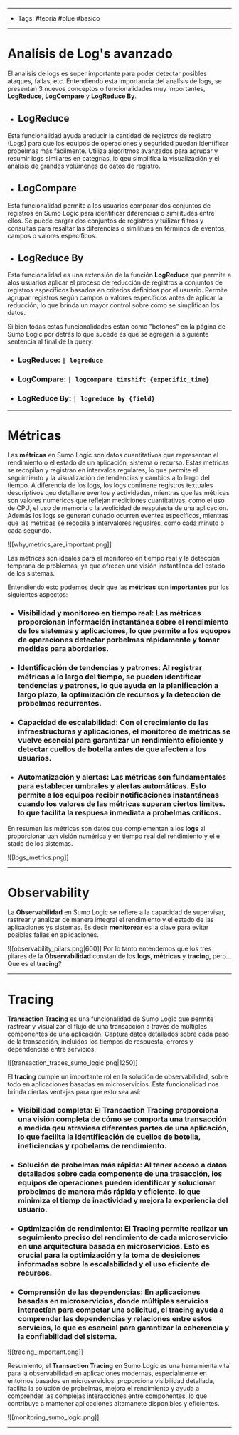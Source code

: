 ---------------------------
- Tags: #teoria #blue #basico
- -------
# Analísis de Log's avanzado
El analísis de logs es super importante para poder detectar posibles ataques, fallas, etc. Entendiendo esta importancia del analísis de logs, se presentan 3 nuevos conceptos o funcionalidades muy importantes, **LogReduce**, **LogCompare** y **LogReduce By**.

- ## LogReduce
Esta funcionalidad ayuda areducir la cantidad de registros de registro (Logs) para que los equipos de operaciones y seguridad puedan identificar probelmas más fácilmente. Utiliza algoritmos avanzados para agrupar y resumir logs similares en categrías, lo qeu simplifica la visualización y el análisis de grandes volúmenes de datos de registro.

- ## LogCompare
Esta funcionalidad permite a los usuarios comparar dos conjuntos de registros en Sumo Logic para identificar diferencias o similitudes entre ellos. Se puede cargar dos conjuntos de registros y tuilizar filtros y consultas para resaltar las diferencias o similitues en términos de eventos, campos o valores específicos.

- ## LogReduce By
Esta funcionalidad es una extensión de la función **LogReduce** que permite a alos usuarios aplicar el proceso de reducción de registros a conjuntos de registros específicos basados en criterios definidos por el usuario. Permite agrupar registros según campos o valores específicos antes de aplicar la reducción, lo que brinda un mayor control sobre cómo se simplifican los datos. 

Si bien todas estas funcionalidades están como "botones" en la página de Sumo Logic por detrás lo que sucede es que se agregan la siguiente sentencia al final de la query:
- ### **LogReduce**: `| logreduce`
- ### **LogCompare**: `| logcompare timshift {expecific_time}`
- ### **LogReduce By**: `| logreduce by {field}`

------
# Métricas 
Las **métricas** en Sumo Logic son datos cuantitativos que representan el rendimiento o el estado de un aplicación, sistema o recurso. Estas métricas se recopilan y registran en intervalos regulares, lo que permite el seguimiento y la visualización de tendencias y cambios a lo largo del tiempo.
A diferencia de los logs, los logs conitnene registros textuales descriptivos qeu detallane eventos y actividades, mientras que las métricas son valores numéricos que reflejan mediciones cuantitativas, como el uso de CPU, el uso de memoria o la veolicidad de respuiesta de una aplicación. Además los logs se generan cunado ocurren eventes específicos, mientras que las métricas se recopila a intervalores regualres, como cada minuto o cada segundo. 

![[why_metrics_are_important.png]]

Las métricas son ideales para el monitoreo en tiempo real y la detección temprana de problemas, ya que ofrecen una visión instantánea del estado de los sistemas.

Entendiendo esto podemos decir que las **métricas** son **importantes** por los siguientes aspectos:

- ### **Visibilidad y monitoreo en tiempo real**: Las métricas proporcionan información instantánea sobre el rendimiento de los sistemas y aplicaciones, lo que permite a los equopos de operaciones detectar porbelmas rápidamente y tomar medidas para abordarlos.

- ### **Identificación de tendencias y patrones**: Al registrar métricas a lo largo del tiempo, se pueden identificar tendencias y patrones, lo que ayuda en la planificación a largo plazo, la optimización de recursos y la detección de probelmas recurrentes.

- ### **Capacidad de escalabilidad**: Con el crecimiento de las infraestructuras y aplicaciones, el monitoreo de métricas se vuelve esencial para garantizar un rendimiento eficiente y detectar cuellos de botella antes de que afecten a los usuarios.

- ### **Automatización y alertas**: Las métricas son fundamentales para establecer umbrales y alertas automáticas. Esto permite a los equipos recibir notificaciones instantáneas cuando los valores de las métricas superan ciertos límites. lo que facilita la respuesa inmediata a probelmas críticos.

En resumen las métricas son datos que complementan a los **logs** al proporcionar uan visión numérica y en tiempo real del rendimiento y el e stado de los sistemas.

![[logs_metrics.png]]

-----
# Observability 

La **Observabilidad** en Sumo Logic se refiere a la capacidad de supervisar, rastrear y analizar de manera integral el rendimiento y el estado de las aplicaciones ys sistemas. Es decir **monitorear** es la clave para evitar posibles fallas en aplicaciones.

![[observability_pilars.png|600]]
Por lo tanto entendemos que los tres pilares de la **Observabilidad** constan de los **logs**, **métricas** y **tracing**, pero... Que es el **tracing**?

-----
# Tracing 

**Transaction Tracing** es una funcionalidad de Sumo Logic que permite rastrear y visualizar el flujo de una transacción a través de múltiples componentes de una aplicación. Captura datos detallados sobre cada paso de la transacción, incluidos los tiempos de respuesta, errores y dependencias entre servicios.

![[transaction_traces_sumo_logic.png|1250]]

El **tracing** cumple un importante rol en la solución de observabilidad, sobre todo en aplicaciones basadas en microservicios. Esta funcionalidad nos brinda ciertas ventajas para que esto sea así:

- ### **Visibilidad completa**: El **Transaction Tracing** proporciona una visión completa de cómo se comporta una transacción a medida qeu atraviesa diferentes partes de una aplicación, lo que facilita la identificación de cuellos de botella, ineficiencias y rpobelams de rendimiento.

- ### **Solución de probelmas más rápida**: Al tener acceso a datos detallados sobre cada componente de una trasacción, los equipos de operaciones pueden identificar y solucionar probelmas de manera más rápida y eficiente. lo que minimiza el tiemp de inactividad y mejora la experiencia del usuario.

- ### **Optimización de rendimiento**: El **Tracing** permite realizar un seguimiento preciso del rendimiento de cada microservicio en una arquitectura basada en microservicios. Esto es crucial para la optimización y la toma de desiciones informadas sobre la escalabilidad y el uso eficiente de recursos. 

- ### **Comprensión de las dependencias**: En aplicaciones basadas en microservicios, donde múltiples servicios interactían para competar una solicitud, el **tracing** ayuda a comprender las dependencias y relaciones entre estos servicios, lo que es esencial para garantizar la coherencia y la confiabilidad del sistema.

![[tracing_important.png]]

Resumiento, el **Transaction Tracing** en Sumo Logic es una herramienta vital para la observabilidad en aplicaciones modernas, especialmente en entornos basados en microservicios. proporciona visibilidad detallada, facilita la solución de probelmas, mejora el rendimiento y ayuda a comprender las complejas interacciones entre componentes, lo que contribuye a mantener aplicaciones altamanete disponibles y eficientes.

![[monitoring_sumo_logic.png]]

------
